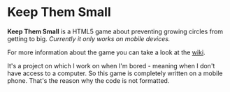 # Keep Them Small
**Keep Them Small** is a HTML5 game about preventing growing circles from getting to big. 
*Currently it only works on mobile devices.*

For more information about the game you can take a look at the [wiki](www.github.com/Siphalor/Keep-Them-Small/wiki). 

It's a project on which I work on when I'm bored - meaning when I don't have access to a computer. So this game is completely written on a mobile phone. That's the reason why the code is not formatted. 
